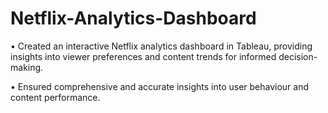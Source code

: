 # Netflix-Analytics-Dashboard

•	Created an interactive Netflix analytics dashboard in Tableau, providing insights into viewer preferences and content trends for informed decision-making.

•	Ensured comprehensive and accurate insights into user behaviour and content performance.
